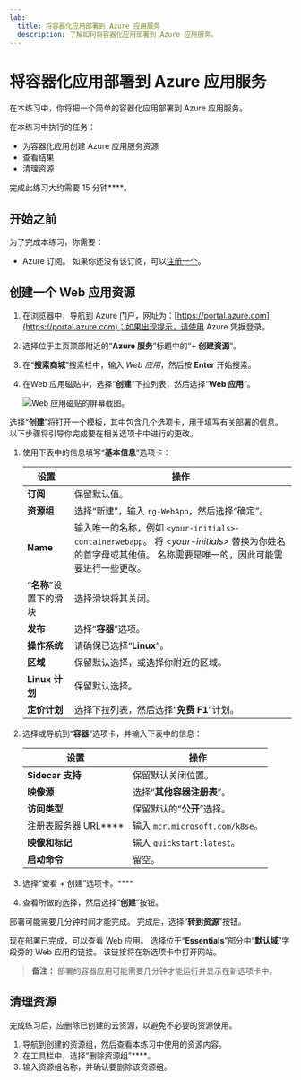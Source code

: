 ```yaml
---
lab:
  title: 将容器化应用部署到 Azure 应用服务
  description: 了解如何将容器化应用部署到 Azure 应用服务。
---
```


# 将容器化应用部署到 Azure 应用服务

在本练习中，你将把一个简单的容器化应用部署到 Azure 应用服务。 

在本练习中执行的任务：

* 为容器化应用创建 Azure 应用服务资源
* 查看结果
* 清理资源

完成此练习大约需要 15 分钟****。

## 开始之前

为了完成本练习，你需要：

* Azure 订阅。 如果你还没有该订阅，可以[注册一个](https://azure.microsoft.com/)。

## 创建一个 Web 应用资源

1. 在浏览器中，导航到 Azure 门户，网址为：[https://portal.azure.com](https://portal.azure.com)；如果出现提示，请使用 Azure 凭据登录。
1. 选择位于主页顶部附近的“**Azure 服务**”标题中的“**+ 创建资源**”。 
1. 在“**搜索商城**”搜索栏中，输入 *Web 应用*，然后按 **Enter** 开始搜索。
1. 在Web 应用磁贴中，选择“**创建**”下拉列表，然后选择“**Web 应用**”。

    ![Web 应用磁贴的屏幕截图。](./media/01/create-web-app-tile.png)

选择“**创建**”将打开一个模板，其中包含几个选项卡，用于填写有关部署的信息。 以下步骤将引导你完成要在相关选项卡中进行的更改。

1. 使用下表中的信息填写“**基本信息**”选项卡：

    | 设置 | 操作 |
    |--|--|
    | **订阅** | 保留默认值。 |
    | **资源组** | 选择“新建”，输入 `rg-WebApp`，然后选择“确定”。 |
    | **Name** | 输入唯一的名称，例如 `<your-initials>-containerwebapp`。 将 *\<your-initials>* 替换为你姓名的首字母或其他值。 名称需要是唯一的，因此可能需要进行一些更改。 |
    | “**名称**”设置下的滑块 | 选择滑块将其关闭。 |
    | **发布** | 选择“**容器**”选项。 |
    | **操作系统** | 请确保已选择“**Linux**”。 |
    | **区域** | 保留默认选择，或选择你附近的区域。 |
    | **Linux 计划** | 保留默认选择。 |
    | **定价计划** | 选择下拉列表，然后选择“**免费 F1**”计划。 |

1. 选择或导航到“**容器**”选项卡，并输入下表中的信息：

    | 设置 | 操作 |
    |--|--|
    | **Sidecar 支持** | 保留默认关闭位置。 |
    | **映像源** | 选择“**其他容器注册表**”。 |
    | **访问类型** | 保留默认的“**公开**”选择。 |
    | 注册表服务器 URL**** | 输入 `mcr.microsoft.com/k8se`。 |
    | **映像和标记** | 输入 `quickstart:latest`。 |
    | **启动命令** | 留空。 |

1. 选择“查看 + 创建”选项卡。****
1. 查看所做的选择，然后选择“**创建**”按钮。

部署可能需要几分钟时间才能完成。 完成后，选择“**转到资源**”按钮。

现在部署已完成，可以查看 Web 应用。 选择位于“**Essentials**”部分中“**默认域**”字段旁的 Web 应用的链接。 该链接将在新选项卡中打开网站。

>**备注：** 部署的容器应用可能需要几分钟才能运行并显示在新选项卡中。

## 清理资源

完成练习后，应删除已创建的云资源，以避免不必要的资源使用。

1. 导航到创建的资源组，然后查看本练习中使用的资源内容。
1. 在工具栏中，选择“删除资源组”****。
1. 输入资源组名称，并确认要删除该资源组。
